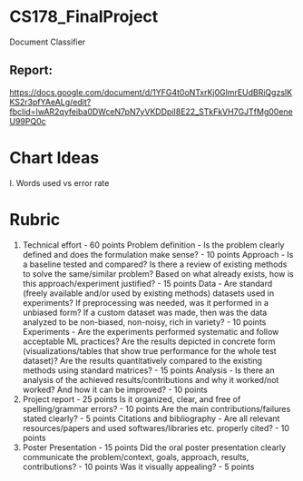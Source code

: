 # CS178_FinalProject
Document Classifier

## Report:
https://docs.google.com/document/d/1YFG4t0oNTxrKj0GlmrEUdBRiQgzslKKS2r3pfYAeALg/edit?fbclid=IwAR2qyfeiba0DWceN7pN7yVKDDpiI8E22_STkFkVH7GJTfMg00eneU99PQ0c
# Chart Ideas
I. Words used vs error rate


# Rubric
1. Technical effort - 60 points
Problem definition - Is the problem clearly defined and does the formulation make sense? - 10 points
Approach -  Is a baseline tested and compared?  Is there a review of existing methods to solve the same/similar problem? Based on what already exists, how is this approach/experiment justified? - 15 points
Data - Are standard (freely available and/or used by existing methods) datasets used in experiments? If preprocessing was needed, was it performed in a unbiased form? If a custom dataset was made, then was the data analyzed to be non-biased, non-noisy, rich in variety? - 10 points
Experiments - Are the experiments performed systematic and follow acceptable ML practices? Are the results depicted in concrete form (visualizations/tables that show true performance for the whole test dataset)? Are the results quantitatively compared to the existing methods using standard matrices? - 15 points
Analysis - Is there an analysis of the achieved results/contributions and why it worked/not worked? And how it can be improved? - 10 points
2. Project report - 25 points
Is it organized, clear, and free of spelling/grammar errors? - 10 points
Are the main contributions/failures stated clearly? - 5 points
Citations and bibliography - Are all relevant resources/papers and used softwares/libraries etc. properly cited? - 10 points
3. Poster Presentation - 15 points
Did the oral poster presentation clearly communicate the problem/context, goals, approach, results, contributions? - 10 points
Was it visually appealing? - 5 points
